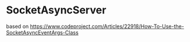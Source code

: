 # SocketAsyncServer
based on 
https://www.codeproject.com/Articles/22918/How-To-Use-the-SocketAsyncEventArgs-Class
